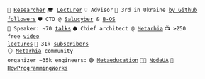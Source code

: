 <code>🔭 [Researcher](https://linkedin.com/in/shemsedinov)</code>
<code>🎓 [Lecturer](https://github.com/HowProgrammingWorks/Index)</code>
<code>💡 Advisor</code>
<code>👷 3rd in Ukraine [by Github followers](https://github.com/search?q=location%3Aukraine)</code>
<code>🛡️ CTO @ [Salucyber](http://metarhia.com/) & [B-OS](https://b-os.tech/)</code><br>
<code>📢 Speaker: ~70 [talks](https://github.com/HowProgrammingWorks/Index/blob/master/Courses/Talks.md)</code>
<code>⬢ Chief architect @ [Metarhia](https://github.com/metarhia)</code>
<code>📺 >250 free [video lectures](https://www.youtube.com/TimurShemsedinov)</code>
<code>🔔 31k [subscribers](https://youtube.com/TimurShemsedinov)</code><br>
<code>⚪ [Metarhia](https://github.com/metarhia) community organizer ~35k engineers:</code>
<code>🟢 [Metaeducation](https://github.com/meta-edu/Index/blob/main/Docs/The-Concept-RU.md)</code>
<code>👨‍💻 [NodeUA](https://www.meetup.com/NodeUA/)</code>
<code>🌱 [HowProgrammingWorks](https://www.meetup.com/HowProgrammingWorks/)</code>
